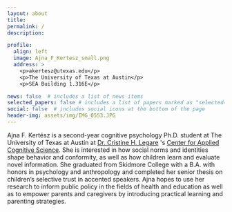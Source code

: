 ```yaml
---
layout: about
title:
permalink: /
description: 

profile:
  align: left
  image: Ajna_F_Kertesz_small.png
  address: >
    <p>akertesz@utexas.edu</p>
    <p>The University of Texas at Austin</p>
    <p>SEA Building 1.316E</p>

news: false  # includes a list of news items
selected_papers: false # includes a list of papers marked as "selected={true}"
social: false  # includes social icons at the bottom of the page
header-img: assets/img/IMG_0553.JPG
---
```

Ajna F. Kertész is a second-year cognitive psychology Ph.D. student at The University of Texas at Austin at [Dr. Cristine H. Legare](http://cristinelegare.com/) 's [Center for Applied Cognitive Science](https://www.centerforappliedcogsci.com/). She is interested in how social norms and identities shape behavior and conformity, as well as how children learn and evaluate novel information. She graduated from Skidmore College with a B.A. with honors in psychology and anthropology and completed her senior thesis on children’s selective trust in accented speakers. Ajna hopes to use her research to inform public policy in the fields of health and education as well as to empower parents and caregivers by introducing practical learning and parenting strategies.

